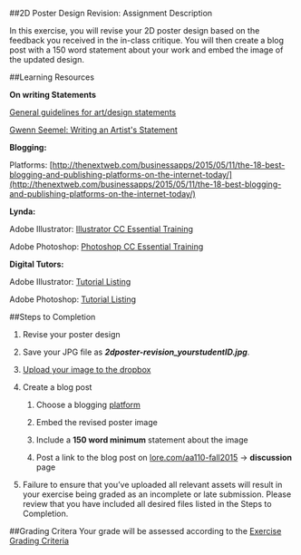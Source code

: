 ##2D Poster Design Revision: Assignment Description

In this exercise, you will revise your 2D poster design based on the feedback you received in the in-class critique. You will then create a blog post with a 150 word statement about your work and embed the image of the updated design.

##Learning Resources

**On writing Statements**

[General guidelines for art/design statements](http://www.artstudy.org/art-and-design-careers/artist-statement.php)

[Gwenn Seemel: Writing an Artist's Statement](https://www.youtube.com/watch?v=s5WJ-GikXgc)

**Blogging:**

Platforms: [http://thenextweb.com/businessapps/2015/05/11/the-18-best-blogging-and-publishing-platforms-on-the-internet-today/](http://thenextweb.com/businessapps/2015/05/11/the-18-best-blogging-and-publishing-platforms-on-the-internet-today/)

**Lynda:**

Adobe Illustrator: [Illustrator CC Essential Training](http://www.lynda.com/Illustrator-tutorials/Illustrator-CC-Essential-Training/122469-2.html)

Adobe Photoshop: [Photoshop CC Essential Training](http://www.lynda.com/Photoshop-tutorials/Photoshop-CC-Essential-Training/122999-2.html)

**Digital Tutors:**

Adobe Illustrator: [Tutorial Listing](http://www.digitaltutors.com/11/training.php?tid=1&cid=229)

Adobe Photoshop: [Tutorial Listing](http://www.digitaltutors.com/software/Photoshop-tutorials)

##Steps to Completion

1. Revise your poster design

2. Save your JPG file as **_2dposter-revision_yourstudentID.jpg_**.

3. [Upload your image to the dropbox](https://psu.box.com/signup/collablink/d_4411095030/112c988fd21f1d)

4. Create a blog post

    1. Choose a blogging [platform](http://thenextweb.com/businessapps/2015/05/11/the-18-best-blogging-and-publishing-platforms-on-the-internet-today/)

    2. Embed the revised poster image

    3. Include a **150 word minimum** statement about the image

    4. Post a link to the blog post on [lore.com/aa110-fall2015](http://lore.com/aa110-fall2015) → **discussion** page

5. Failure to ensure that you’ve uploaded all relevant assets will result in your exercise being graded as an incomplete or late submission. Please review that you have included all desired files listed in the Steps to Completion.

##Grading Critera
Your grade will be assessed according to the [Exercise Grading Criteria](/grading/exercise-grading-criteria.md)
